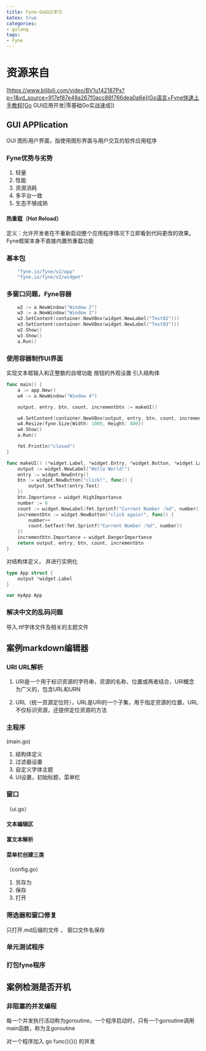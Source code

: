 ```yaml
---
title: Fyne-GoGUI学习
katex: true
categories: 
- golang
tags:
- Fyne
---
```


# 资源来自
[https://www.bilibili.com/video/BV1u142187Ps?p=1&vd_source=917ef87e48a267f0acc88f766dea0a6e](Go语言+Fyne快速上手教程[Go GUI应用开发|零基础Go实战速成])

## GUI APPlication
GUI 图形用户界面，指使用图形界面与用户交互的软件应用程序

### Fyne优势与劣势
1. 轻量
2. 性能
3. 资源消耗
4. 多平台一致
5. 生态不够成熟

#### 热重载（Hot Reload）
定义：允许开发者在不重新启动整个应用程序情况下立即看到代码更改的效果。Fyne框架本身不直接内置热重载功能


### 基本包
```go
	"fyne.io/fyne/v2/app"
	"fyne.io/fyne/v2/widget"
```

### 多窗口问题，Fyne容器 
```go
	w2 := a.NewWindow("Window 2")
	w3 := a.NewWindow("Window 3")
    w2.SetContent(container.NewVBox(widget.NewLabel("Test02")))
	w3.SetContent(container.NewVBox(widget.NewLabel("Test03")))
    w2.Show()
	w3.Show()
	a.Run()
```

###  使用容器制作UI界面
实现文本框输入和正整数的自增功能  按钮的外观设置  引入结构体

```go
func main() {
	a := app.New()
	w4 := a.NewWindow("Window 4")

	output, entry, btn, count, incrementbtn := makeUI()

	w4.SetContent(container.NewVBox(output, entry, btn, count, incrementbtn))
	w4.Resize(fyne.Size{Width: 1000, Height: 800})
	w4.Show()
	a.Run()

	fmt.Println("closed")
}

func makeUI() (*widget.Label, *widget.Entry, *widget.Button, *widget.Label, *widget.Button) {
	output := widget.NewLabel("Hello World!")
	entry := widget.NewEntry()
	btn := widget.NewButton("click!", func() {
		output.SetText(entry.Text)
	})
    btn.Importance = widget.HighImportance
	number := 0
	count := widget.NewLabel(fmt.Sprintf("Current Number :%d", number))
	incrementbtn := widget.NewButton("click again!", func() {
		number++
		count.SetText(fmt.Sprintf("Current Number :%d", number))
	})
    incrementbtn.Importance = widget.DangerImportance
	return output, entry, btn, count, incrementbtn
}
```
对结构体定义， 并进行实例化
```go
type App struct {
    output *widget.Label
}

var myApp App
```

### 解决中文的乱码问题
导入.ttf字体文件及相关的主题文件

## 案例markdown编辑器

### URI URL解析
1. URI是一个用于标识资源的字符串，资源的名称、位置或两者结合，URI概念为广义的，包含URL和URN

2. URL（统一资源定位符），URL是URI的一个子集，用于指定资源的位置，URL不仅标识资源，还提供定位资源的方法

### 主程序
(main.go)
1. 结构体定义
2. 过滤器设置
3. 自定义字体主题
4. UI设置，初始标题，菜单栏

### 窗口
（ui.go）
#### 文本编辑区

#### 富文本解析

#### 菜单栏创建三类

（config.go）
1. 另存为
2. 保存
3. 打开


### 筛选器和窗口修复
只打开.md后缀的文件 ， 窗口文件名保存

### 单元测试程序

### 打包fyne程序


## 案例检测是否开机

### 非阻塞的并发编程
每一个并发执行活动称为goroutine，一个程序启动时，只有一个goroutine调用main函数，称为主goroutine

对一个程序加入 go func(){}() 的并发


